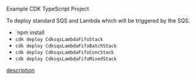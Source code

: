 Example CDK TypeScript Project

To deploy standard SQS and Lambda which will be triggered by the SQS.

* `npm install
* `cdk deploy CdksqsLambdaFifoStack`
* `cdk deploy CdksqsLambdaFifoBatchStack`
* `cdk deploy CdksqsLambdaFifoConcStack`
* `cdk deploy CdksqsLambdaFifoMixedStack`

[description](https://note.figmentresearch.com/aws/cdksqs-lambda-fifo)


